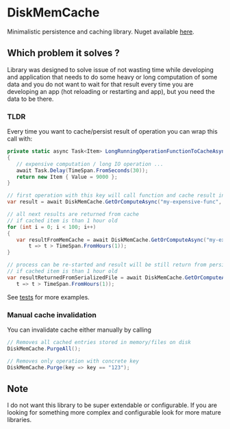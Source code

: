 # DiskMemCache

Minimalistic persistence and caching library. Nuget available [here](https://www.nuget.org/packages/DiskMemCache/).

## Which problem it solves ?
Library was designed to solve issue of not wasting time while developing and application that needs to do some heavy or long computation of some data and you do not want to wait for that result every time you are developing an app (hot reloading or restarting and app), but you need the data to be there.

### TLDR
Every time you want to cache/persist result of operation you can wrap this call with:

 ```csharp
private static async Task<Item> LongRunningOperationFunctionToCacheAsync()
{
    // expensive computation / long IO operation ...
    await Task.Delay(TimeSpan.FromSeconds(30));
    return new Item { Value = 9000 };
}

// first operation with this key will call function and cache result in memory cache + also on file as JSON
var result = await DiskMemCache.GetOrComputeAsync("my-expensive-func", LongRunningOperationFunctionToCacheAsync);

// all next results are returned from cache
// if cached item is than 1 hour old
for (int i = 0; i < 100; i++)
{
    var resultFromMemCache = await DiskMemCache.GetOrComputeAsync("my-expensive-func", LongRunningOperationFunctionToCacheAsync,
        t => t > TimeSpan.FromHours(1));
}

// process can be re-started and result will be still return from persitent cache
// if cached item is than 1 hour old
var resultReturnedFromSerializedFile = await DiskMemCache.GetOrComputeAsync("my-expensive-func", LongRunningOperationFunctionToCacheAsync,
    t => t > TimeSpan.FromHours(1));
 ```

See [tests](DiskMemCache.Tests/DiskMemCacheTests.cs) for more examples.

### Manual cache invalidation

You can invalidate cache either manually by calling


```csharp
// Removes all cached entries stored in memory/files on disk
DiskMemCache.PurgeAll();

// Removes only operation with concrete key
DiskMemCache.Purge(key => key == "123");
```

## Note
I do not want this library to be super extendable or configurable. If you are looking for something more complex and configurable look for more mature libraries.
